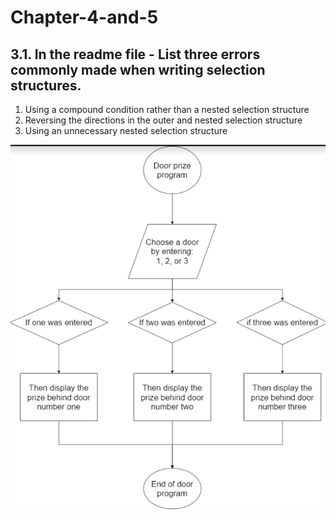 # Chapter-4-and-5
<h2>3.1. In the readme file - List three errors commonly made when writing selection structures.</h2>
<ol> <li>Using a compound condition rather than a nested selection structure</li>
<li>Reversing the directions in the outer and nested selection structure</li>
<li>Using an unnecessary nested selection structure</li>
</ol>
<img src="DoorPrize.png">
